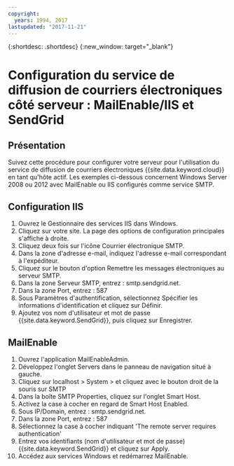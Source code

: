 ```yaml
---
copyright:
  years: 1994, 2017
lastupdated: "2017-11-21"
---
```


{:shortdesc: .shortdesc}
{:new_window: target="_blank"}

# Configuration du service de diffusion de courriers électroniques côté serveur : MailEnable/IIS et SendGrid

## Présentation

Suivez cette procédure pour configurer votre serveur pour l'utilisation du service de diffusion de courriers électroniques {{site.data.keyword.cloud}} en tant qu'hôte actif. Les exemples ci-dessous concernent Windows Server 2008 ou 2012 avec MailEnable ou IIS configurés comme service SMTP.

## Configuration IIS

1.  Ouvrez le Gestionnaire des services IIS dans Windows.
2.  Cliquez sur votre site. La page des options de configuration principales s'affiche à droite.
3.  Cliquez deux fois sur l'icône Courrier électronique SMTP.
4.  Dans la zone d'adresse e-mail, indiquez l'adresse e-mail correspondant à l'expéditeur.
5.  Cliquez sur le bouton d'option Remettre les messages électroniques au serveur SMTP.
6.  Dans la zone Serveur SMTP, entrez : smtp.sendgrid.net.
7.  Dans la zone Port, entrez : 587
8.  Sous Paramètres d'authentification, sélectionnez Spécifier les informations d'identification et cliquez sur Définir.
9.  Ajoutez vos nom d'utilisateur et mot de passe {{site.data.keyword.SendGrid}}, puis cliquez sur Enregistrer.

## MailEnable

1.  Ouvrez l'application MailEnableAdmin.
2.  Développez l'onglet Servers dans le panneau de navigation situé à gauche.
3.  Cliquez sur localhost > System > et cliquez avec le bouton droit de la souris sur SMTP
4.  Dans la boîte SMTP Properties, cliquez sur l'onglet Smart Host.
5.  Activez la case à cocher en regard de Smart Host Enabled.
6.  Sous IP/Domain, entrez : smtp.sendgrid.net. 
7.  Dans la zone Port, entrez : 587
8.  Sélectionnez la case à cocher indiquant 'The remote server requires authentication'
9.  Entrez vos identifiants (nom d'utilisateur et mot de passe) {{site.data.keyword.SendGrid}} et cliquez sur Apply.
10.  Accédez aux services Windows et redémarrez MailEnable.
